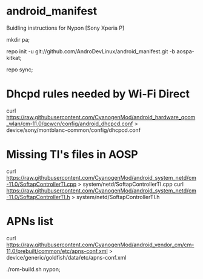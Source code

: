 android_manifest
================

Buidling instructions for Nypon [Sony Xperia P]

mkdir pa;

repo init -u git://github.com/AndroDevLinux/android_manifest.git -b aospa-kitkat;

repo sync;

# Dhcpd rules needed by Wi-Fi Direct
curl https://raw.githubusercontent.com/CyanogenMod/android_hardware_qcom_wlan/cm-11.0/qcwcn/config/android_dhcpcd.conf > device/sony/montblanc-common/config/dhcpcd.conf

# Missing TI's files in AOSP
curl https://raw.githubusercontent.com/CyanogenMod/android_system_netd/cm-11.0/SoftapControllerTI.cpp > system/netd/SoftapControllerTI.cpp
curl https://raw.githubusercontent.com/CyanogenMod/android_system_netd/cm-11.0/SoftapControllerTI.h > system/netd/SoftapControllerTI.h

# APNs list
curl https://raw.githubusercontent.com/CyanogenMod/android_vendor_cm/cm-11.0/prebuilt/common/etc/apns-conf.xml > device/generic/goldfish/data/etc/apns-conf.xml

./rom-build.sh nypon;
